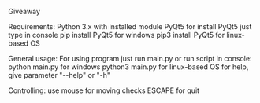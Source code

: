 Giveaway

Requirements:
    Python 3.x with installed module PyQt5
    for install PyQt5 just type in console
    	pip install PyQt5 for windows
    	pip3 install PyQt5 for linux-based OS

General usage:
    For using program just run main.py or run script in console:
    python main.py for windows
    python3 main.py for linux-based OS
    for help, give parameter "--help" or "-h"

Controlling:
use
	mouse for moving checks
	ESCAPE for quit